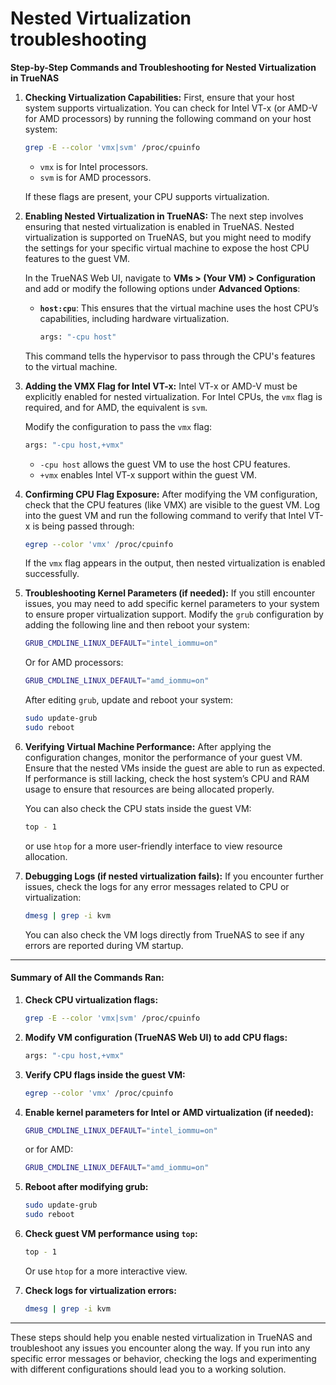 # Nested Virtualization troubleshooting

**Step-by-Step Commands and Troubleshooting for Nested Virtualization in TrueNAS**

1.  **Checking Virtualization Capabilities:** First, ensure that your host system supports virtualization. You can check for Intel VT-x (or AMD-V for AMD processors) by running the following command on your host system:

    ```bash
    grep -E --color 'vmx|svm' /proc/cpuinfo
    ```

    * `vmx` is for Intel processors.
    * `svm` is for AMD processors.

    If these flags are present, your CPU supports virtualization.
2.  **Enabling Nested Virtualization in TrueNAS:** The next step involves ensuring that nested virtualization is enabled in TrueNAS. Nested virtualization is supported on TrueNAS, but you might need to modify the settings for your specific virtual machine to expose the host CPU features to the guest VM.

    In the TrueNAS Web UI, navigate to **VMs > (Your VM) > Configuration** and add or modify the following options under **Advanced Options**:

    *   **`host:cpu`**: This ensures that the virtual machine uses the host CPU’s capabilities, including hardware virtualization.

        ```bash
        args: "-cpu host"
        ```

    This command tells the hypervisor to pass through the CPU's features to the virtual machine.
3.  **Adding the VMX Flag for Intel VT-x:** Intel VT-x or AMD-V must be explicitly enabled for nested virtualization. For Intel CPUs, the `vmx` flag is required, and for AMD, the equivalent is `svm`.

    Modify the configuration to pass the `vmx` flag:

    ```bash
    args: "-cpu host,+vmx"
    ```

    * `-cpu host` allows the guest VM to use the host CPU features.
    * `+vmx` enables Intel VT-x support within the guest VM.
4.  **Confirming CPU Flag Exposure:** After modifying the VM configuration, check that the CPU features (like VMX) are visible to the guest VM. Log into the guest VM and run the following command to verify that Intel VT-x is being passed through:

    ```bash
    egrep --color 'vmx' /proc/cpuinfo
    ```

    If the `vmx` flag appears in the output, then nested virtualization is enabled successfully.
5.  **Troubleshooting Kernel Parameters (if needed):** If you still encounter issues, you may need to add specific kernel parameters to your system to ensure proper virtualization support. Modify the `grub` configuration by adding the following line and then reboot your system:

    ```bash
    GRUB_CMDLINE_LINUX_DEFAULT="intel_iommu=on"
    ```

    Or for AMD processors:

    ```bash
    GRUB_CMDLINE_LINUX_DEFAULT="amd_iommu=on"
    ```

    After editing `grub`, update and reboot your system:

    ```bash
    sudo update-grub
    sudo reboot
    ```
6.  **Verifying Virtual Machine Performance:** After applying the configuration changes, monitor the performance of your guest VM. Ensure that the nested VMs inside the guest are able to run as expected. If performance is still lacking, check the host system’s CPU and RAM usage to ensure that resources are being allocated properly.

    You can also check the CPU stats inside the guest VM:

    ```bash
    top - 1
    ```

    or use `htop` for a more user-friendly interface to view resource allocation.
7.  **Debugging Logs (if nested virtualization fails):** If you encounter further issues, check the logs for any error messages related to CPU or virtualization:

    ```bash
    dmesg | grep -i kvm
    ```

    You can also check the VM logs directly from TrueNAS to see if any errors are reported during VM startup.

***

#### **Summary of All the Commands Ran:**

1.  **Check CPU virtualization flags:**

    ```bash
    grep -E --color 'vmx|svm' /proc/cpuinfo
    ```
2.  **Modify VM configuration (TrueNAS Web UI) to add CPU flags:**

    ```bash
    args: "-cpu host,+vmx"
    ```
3.  **Verify CPU flags inside the guest VM:**

    ```bash
    egrep --color 'vmx' /proc/cpuinfo
    ```
4.  **Enable kernel parameters for Intel or AMD virtualization (if needed):**

    ```bash
    GRUB_CMDLINE_LINUX_DEFAULT="intel_iommu=on"
    ```

    or for AMD:

    ```bash
    GRUB_CMDLINE_LINUX_DEFAULT="amd_iommu=on"
    ```
5.  **Reboot after modifying grub:**

    ```bash
    sudo update-grub
    sudo reboot
    ```
6.  **Check guest VM performance using `top`:**

    ```bash
    top - 1
    ```

    Or use `htop` for a more interactive view.
7.  **Check logs for virtualization errors:**

    ```bash
    dmesg | grep -i kvm
    ```

***

These steps should help you enable nested virtualization in TrueNAS and troubleshoot any issues you encounter along the way. If you run into any specific error messages or behavior, checking the logs and experimenting with different configurations should lead you to a working solution.
